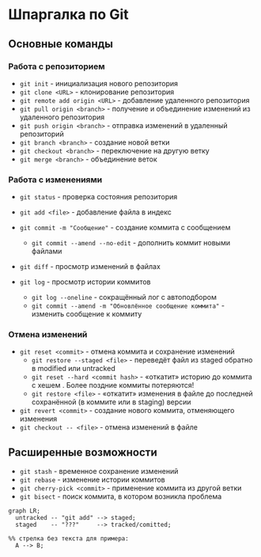 # Шпаргалка по Git

## Основные команды

### Работа с репозиторием

- `git init` - инициализация нового репозитория
- `git clone <URL>` - клонирование репозитория
- `git remote add origin <URL>` - добавление удаленного репозитория
- `git pull origin <branch>` - получение и объединение изменений из удаленного репозитория
- `git push origin <branch>` - отправка изменений в удаленный репозиторий
- `git branch <branch>` - создание новой ветки
- `git checkout <branch>` - переключение на другую ветку
- `git merge <branch>` - объединение веток

### Работа с изменениями

- `git status` - проверка состояния репозитория
- `git add <file>` - добавление файла в индекс
- `git commit -m "Сообщение"` - создание коммита с сообщением
	- `git commit --amend --no-edit` - дополнить коммит новыми файлами

- `git diff` - просмотр изменений в файлах
- `git log` - просмотр истории коммитов
	- `git log --oneline` - сокращённый лог c автоподбором
	- `git commit --amend -m "Обновлённое сообщение коммита"` - изменить сообщение к коммиту

### Отмена изменений

- `git reset <commit>` - отмена коммита и сохранение изменений
	- `git restore --staged <file>` - переведёт файл из staged обратно в modified или untracked
	- `git reset --hard <commit hash>` - «откатит» историю до коммита с хешем <hash>. Более поздние коммиты потеряются!
	- `git restore <file>` - «откатит» изменения в файле до последней сохранённой (в коммите или в staging) версии
- `git revert <commit>` - создание нового коммита, отменяющего изменения
- `git checkout -- <file>` - отмена изменений в файле

## Расширенные возможности

- `git stash` - временное сохранение изменений
- `git rebase` - изменение истории коммитов
- `git cherry-pick <commit>` - применение коммита из другой ветки
- `git bisect` - поиск коммита, в котором возникла проблема


```mermaid
graph LR;
  untracked -- "git add" --> staged;
  staged    -- "???"     --> tracked/comitted;

%% стрелка без текста для примера: 
  A --> B;
``` 
